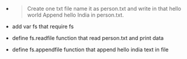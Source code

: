 - > Create one txt file name it as person.txt and write in that hello world Append hello India in person.txt.

- add var fs that require fs 
- define fs.readfile function that read person.txt and print data
- define fs.appendfile function that append hello india text in file
